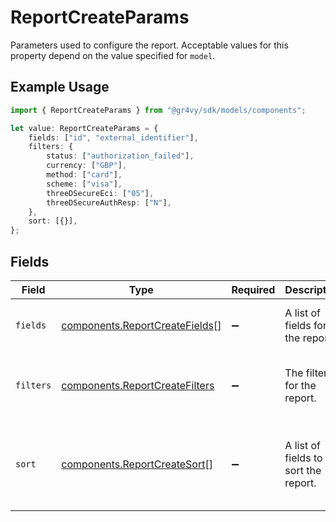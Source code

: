 # ReportCreateParams

Parameters used to configure the report. Acceptable values for
this property depend on the value specified for `model`.

## Example Usage

```typescript
import { ReportCreateParams } from "@gr4vy/sdk/models/components";

let value: ReportCreateParams = {
    fields: ["id", "external_identifier"],
    filters: {
        status: ["authorization_failed"],
        currency: ["GBP"],
        method: ["card"],
        scheme: ["visa"],
        threeDSecureEci: ["05"],
        threeDSecureAuthResp: ["N"],
    },
    sort: [{}],
};
```

## Fields

| Field                                                                            | Type                                                                             | Required                                                                         | Description                                                                      | Example                                                                          |
| -------------------------------------------------------------------------------- | -------------------------------------------------------------------------------- | -------------------------------------------------------------------------------- | -------------------------------------------------------------------------------- | -------------------------------------------------------------------------------- |
| `fields`                                                                         | [components.ReportCreateFields](../../models/components/reportcreatefields.md)[] | :heavy_minus_sign:                                                               | A list of fields for the report.                                                 | [<br/>"id",<br/>"external_identifier"<br/>]                                      |
| `filters`                                                                        | [components.ReportCreateFilters](../../models/components/reportcreatefilters.md) | :heavy_minus_sign:                                                               | The filters for the report.                                                      | {<br/>"status": [<br/>"authorization_failed"<br/>]<br/>}                         |
| `sort`                                                                           | [components.ReportCreateSort](../../models/components/reportcreatesort.md)[]     | :heavy_minus_sign:                                                               | A list of fields to sort the report.                                             | [<br/>{<br/>"field": "captured_at",<br/>"order": "desc"<br/>}<br/>]              |